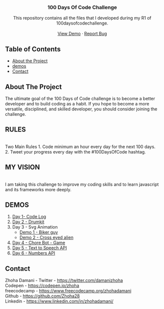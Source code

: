   <h3 align="center">100 Days Of Code Challenge</h3>

  <p align="center">
    This repository contains all the files that I developed during my R1 of 100daysofcodechallenge.
    <br />
    <br />
    <a href="#demos">View Demo</a>
    ·
    <a href="https://github.com/Zhoha28/100daysofcode/issues">Report Bug</a>
  
  </p>
</p>



<!-- TABLE OF CONTENTS -->
## Table of Contents

* [About the Project](#about-the-project)
* [demos](#demos)
* [Contact](#contact)



<!-- ABOUT THE PROJECT -->
## About The Project

The ultimate goal of the 100 Days of Code challenge is to become a better developer and to build coding as a habit.
If you hope to become a more versatile, disciplined, and skilled developer, you should consider joining the challenge.

<h2>RULES</h2><br>
Two Main Rules
1. Code minimum an hour every day for the next 100 days.
2. Tweet your progress every day with the #100DaysOfCode hashtag.

<h2>MY VISION</h2><br>
I am taking this challenge to improve my coding skills and to learn javascript and its frameworks more deeply.

<!-- DEMOS -->
## DEMOS

1. <a href="https://zhoha28.github.io/code-log/">Day 1- Code Log</a>
2. <a href="https://zhoha28.github.io/100daysofcode/day3/index.html"> Day 2 - Drumkit </a>
3. Day 3 - Svg Animation <ul><li><a href="https://zhoha28.github.io/animations/demo1/"> Demo 1 - Biker guy</a></li>
                             <li><a href="https://zhoha28.github.io/animations/demo2/"> Demo 2 - Cross eyed alien </a></li>
                              </ul>
4.  <a href="https://zhoha28.github.io/100daysofcode/day4/"> Day 4 - Chore Bot - Game </a>
5.  <a href="https://zhoha28.github.io/100daysofcode/day5/"> Day 5 - Text to Speech API </a>
6.  <a href="https://zhoha28.github.io/100daysofcode/day6/"> Day 6 - Numbers API </a>






<!-- CONTACT -->
## Contact

Zhoha Damani - 
Twitter - https://twitter.com/damanizhoha
<br>
Codepen - https://codepen.io/zhoha
<br>
freecodecamp - https://www.freecodecamp.org/zhohadamani
<br>
Github - https://github.com/Zhoha28
<br>
Linkedin - https://www.linkedin.com/in/zhohadamani/
